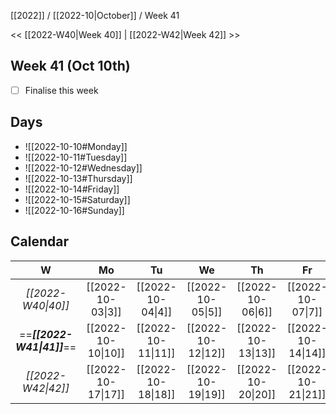 [[2022]] / [[2022-10|October]] / Week 41

<< [[2022-W40|Week 40]] | [[2022-W42|Week 42]] >>︎

## Week 41 (Oct 10th)
- [ ] Finalise this week


## Days
- ![[2022-10-10#Monday]]
- ![[2022-10-11#Tuesday]]
- ![[2022-10-12#Wednesday]]
- ![[2022-10-13#Thursday]]
- ![[2022-10-14#Friday]]
- ![[2022-10-15#Saturday]]
- ![[2022-10-16#Sunday]]

## Calendar
| W  | Mo | Tu | We | Th | Fr | Sa | Su |
|:--:|:--:|:--:|:--:|:--:|:--:|:--:|:--:|
| *[[2022-W40\|40]]* | [[2022-10-03\|3]]  | [[2022-10-04\|4]]  | [[2022-10-05\|5]]  | [[2022-10-06\|6]]  | [[2022-10-07\|7]]  | [[2022-10-08\|8]]  | [[2022-10-09\|9]]  |
| ==***[[2022-W41\|41]]***== | [[2022-10-10\|10]] | [[2022-10-11\|11]] | [[2022-10-12\|12]] | [[2022-10-13\|13]] | [[2022-10-14\|14]] | [[2022-10-15\|15]] | [[2022-10-16\|16]] |
| *[[2022-W42\|42]]* | [[2022-10-17\|17]] | [[2022-10-18\|18]] | [[2022-10-19\|19]] | [[2022-10-20\|20]] | [[2022-10-21\|21]] | [[2022-10-22\|22]] | [[2022-10-23\|23]] |
